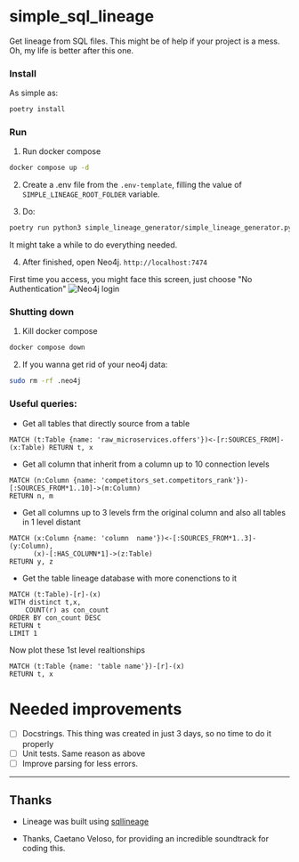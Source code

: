 # simple_sql_lineage
Get lineage from SQL files. This might be of help if your project is a mess.
Oh, my life is better after this one.

### Install
As simple as:
```bash
poetry install
```

### Run
1. Run docker compose
```bash
docker compose up -d
```

2. Create a .env file from the ```.env-template```, filling the value of ```SIMPLE_LINEAGE_ROOT_FOLDER``` variable.

3. Do:
```bash
poetry run python3 simple_lineage_generator/simple_lineage_generator.py
```
It might take a while to do everything needed.

4. After finished, open Neo4j.
```http://localhost:7474```

First time you access, you might face this screen, just choose "No Authentication"
![Neo4j login](docs/images/neo4j_login.png)

### Shutting down
1. Kill docker compose
```bash
docker compose down
```
2. If you wanna get rid of your neo4j data:
```bash
sudo rm -rf .neo4j
```
### Useful queries:
- Get all tables that directly source from a table
```cypher
MATCH (t:Table {name: 'raw_microservices.offers'})<-[r:SOURCES_FROM]-(x:Table) RETURN t, x
```

- Get all column that inherit from a column up to 10 connection levels
```cypher
MATCH (n:Column {name: 'competitors_set.competitors_rank'})-[:SOURCES_FROM*1..10]->(m:Column)
RETURN n, m
```
- Get all columns up to 3 levels frm the original column and also all tables in 1 level distant

```cypher
MATCH (x:Column {name: 'column  name'})<-[:SOURCES_FROM*1..3]-(y:Column),
      (x)-[:HAS_COLUMN*1]->(z:Table)
RETURN y, z
```

- Get the table lineage database with more conenctions to it
```cypher
MATCH (t:Table)-[r]-(x)
WITH distinct t,x, 
    COUNT(r) as con_count
ORDER BY con_count DESC
RETURN t
LIMIT 1
```

Now plot these 1st level realtionships
```cypher
MATCH (t:Table {name: 'table name'})-[r]-(x)
RETURN t, x
```
# Needed improvements
- [ ] Docstrings. This thing was created in just 3 days, so no time to do it properly
- [ ] Unit tests. Same reason as above
- [ ] Improve parsing for less errors.
-----
## Thanks
- Lineage was built using [sqllineage](https://sqllineage.readthedocs.io/en/latest/_modules/sqllineage/runner.html#LineageRunner)

- Thanks, Caetano Veloso, for providing an incredible soundtrack for coding this.